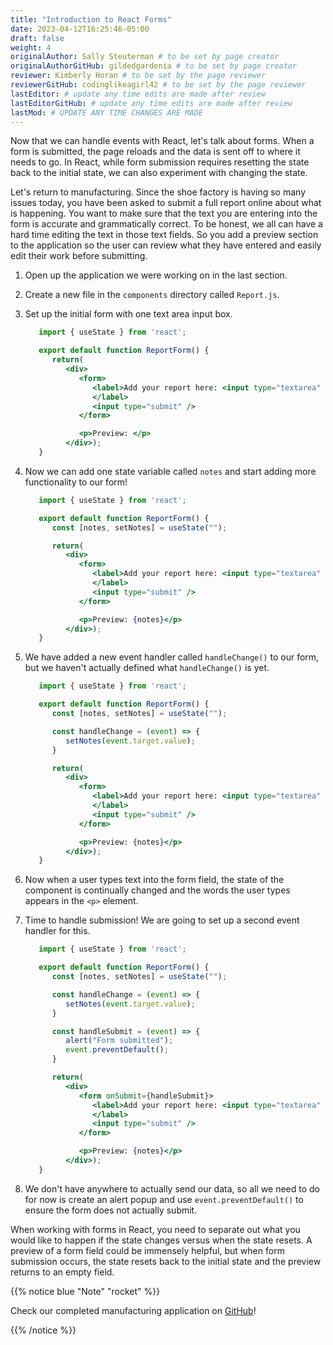 ```yaml
---
title: "Introduction to React Forms"
date: 2023-04-12T16:25:46-05:00
draft: false
weight: 4
originalAuthor: Sally Steuterman # to be set by page creator
originalAuthorGitHub: gildedgardenia # to be set by page creator
reviewer: Kimberly Horan # to be set by the page reviewer
reviewerGitHub: codinglikeagirl42 # to be set by the page reviewer
lastEditor: # update any time edits are made after review
lastEditorGitHub: # update any time edits are made after review
lastMod: # UPDATE ANY TIME CHANGES ARE MADE
---
```


Now that we can handle events with React, let's talk about forms. When a form is submitted, the page reloads and the data is sent off to where it needs to go. In React, while form submission requires resetting the state back to the initial state, we can also experiment with changing the state.

Let's return to manufacturing. Since the shoe factory is having so many issues today, you have been asked to submit a full report online about what is happening. You want to make sure that the text you are entering into the form is accurate and grammatically correct. To be honest, we all can have a hard time editing the text in those text fields. So you add a preview section to the application so the user can review what they have entered and easily edit their work before submitting.

1. Open up the application we were working on in the last section. 
1. Create a new file in the `components` directory called `Report.js`.
1. Set up the initial form with one text area input box.

   ```jsx {linenos=table}
      import { useState } from 'react';

      export default function ReportForm() {
         return(
            <div>
               <form>
                  <label>Add your report here: <input type="textarea" />
                  </label>
                  <input type="submit" />
               </form>

               <p>Preview: </p>
            </div>);
      }
   ```

1. Now we can add one state variable called `notes` and start adding more functionality to our form!

   ```jsx {linenos=table}
      import { useState } from 'react';

      export default function ReportForm() {
         const [notes, setNotes] = useState("");

         return(
            <div>
               <form>
                  <label>Add your report here: <input type="textarea" value={notes} onChange={handleChange}/>
                  </label>
                  <input type="submit" />
               </form>

               <p>Preview: {notes}</p>
            </div>);
      }
   ```

1. We have added a new event handler called `handleChange()` to our form, but we haven't actually defined what `handleChange()` is yet.

   ```jsx {linenos=table}
      import { useState } from 'react';

      export default function ReportForm() {
         const [notes, setNotes] = useState("");

         const handleChange = (event) => {
            setNotes(event.target.value);
         }

         return(
            <div>
               <form>
                  <label>Add your report here: <input type="textarea" value={notes} onChange={handleChange}/>
                  </label>
                  <input type="submit" />
               </form>

               <p>Preview: {notes}</p>
            </div>);
      }
   ```

1. Now when a user types text into the form field, the state of the component is continually changed and the words the user types appears in the `<p>` element. 
1. Time to handle submission! We are going to set up a second event handler for this.

   ```jsx {linenos=table}
      import { useState } from 'react';

      export default function ReportForm() {
         const [notes, setNotes] = useState("");

         const handleChange = (event) => {
            setNotes(event.target.value);
         }

         const handleSubmit = (event) => {
            alert("Form submitted");
            event.preventDefault();
         }

         return(
            <div>
               <form onSubmit={handleSubmit}>
                  <label>Add your report here: <input type="textarea" value={notes} onChange={handleChange}/>
                  </label>
                  <input type="submit" />
               </form>

               <p>Preview: {notes}</p>
            </div>);
      }
   ```

1. We don't have anywhere to actually send our data, so all we need to do for now is create an alert popup and use `event.preventDefault()` to ensure the form does not actually submit.

When working with forms in React, you need to separate out what you would like to happen if the state changes versus when the state resets. A preview of a form field could be immensely helpful, but when form submission occurs, the state resets back to the initial state and the preview returns to an empty field.

{{% notice blue "Note" "rocket" %}}

   Check our completed manufacturing application on [GitHub](https://github.com/LaunchCodeEducation/react-pt3-example)!

{{% /notice %}}